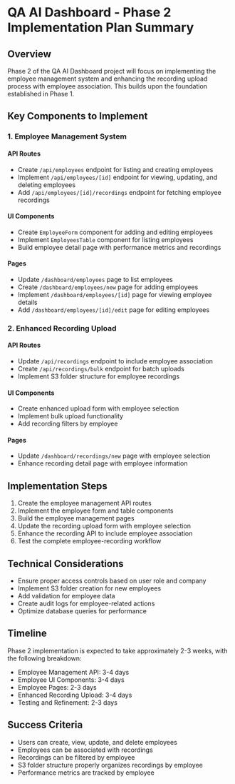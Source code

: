 # QA AI Dashboard - Phase 2 Implementation Plan Summary

## Overview
Phase 2 of the QA AI Dashboard project will focus on implementing the employee management system and enhancing the recording upload process with employee association. This builds upon the foundation established in Phase 1.

## Key Components to Implement

### 1. Employee Management System

#### API Routes
- Create `/api/employees` endpoint for listing and creating employees
- Implement `/api/employees/[id]` endpoint for viewing, updating, and deleting employees
- Add `/api/employees/[id]/recordings` endpoint for fetching employee recordings

#### UI Components
- Create `EmployeeForm` component for adding and editing employees
- Implement `EmployeesTable` component for listing employees
- Build employee detail page with performance metrics and recordings

#### Pages
- Update `/dashboard/employees` page to list employees
- Create `/dashboard/employees/new` page for adding employees
- Implement `/dashboard/employees/[id]` page for viewing employee details
- Add `/dashboard/employees/[id]/edit` page for editing employees

### 2. Enhanced Recording Upload

#### API Routes
- Update `/api/recordings` endpoint to include employee association
- Create `/api/recordings/bulk` endpoint for batch uploads
- Implement S3 folder structure for employee recordings

#### UI Components
- Create enhanced upload form with employee selection
- Implement bulk upload functionality
- Add recording filters by employee

#### Pages
- Update `/dashboard/recordings/new` page with employee selection
- Enhance recording detail page with employee information

## Implementation Steps

1. Create the employee management API routes
2. Implement the employee form and table components
3. Build the employee management pages
4. Update the recording upload form with employee selection
5. Enhance the recording API to include employee association
6. Test the complete employee-recording workflow

## Technical Considerations

- Ensure proper access controls based on user role and company
- Implement S3 folder creation for new employees
- Add validation for employee data
- Create audit logs for employee-related actions
- Optimize database queries for performance

## Timeline

Phase 2 implementation is expected to take approximately 2-3 weeks, with the following breakdown:

- Employee Management API: 3-4 days
- Employee UI Components: 3-4 days
- Employee Pages: 2-3 days
- Enhanced Recording Upload: 3-4 days
- Testing and Refinement: 2-3 days

## Success Criteria

- Users can create, view, update, and delete employees
- Employees can be associated with recordings
- Recordings can be filtered by employee
- S3 folder structure properly organizes recordings by employee
- Performance metrics are tracked by employee
